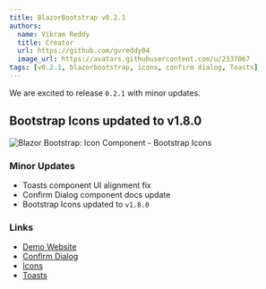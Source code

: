 ```yaml
---
title: BlazorBootstrap v0.2.1
authors:
  name: Vikram Reddy
  title: Creator
  url: https://github.com/gvreddy04
  image_url: https://avatars.githubusercontent.com/u/2337067
tags: [v0.2.1, blazorbootstrap, icons, confirm dialog, Toasts]
---
```


We are excited to release `0.2.1` with minor updates.

## Bootstrap Icons updated to v1.8.0

<img src="https://i.imgur.com/273TamX.png" alt="Blazor Bootstrap: Icon Component - Bootstrap Icons" />

<!--truncate-->

### Minor Updates

- Toasts component UI alignment fix
- Confirm Dialog component docs update
- Bootstrap Icons updated to `v1.8.0`

### Links

- [Demo Website](https://demos.getblazorbootstrap.com/)
- [Confirm Dialog](https://demos.getblazorbootstrap.com/confirm-dialog)
- [Icons](https://demos.getblazorbootstrap.com/icons)
- [Toasts](https://demos.getblazorbootstrap.com/toasts)